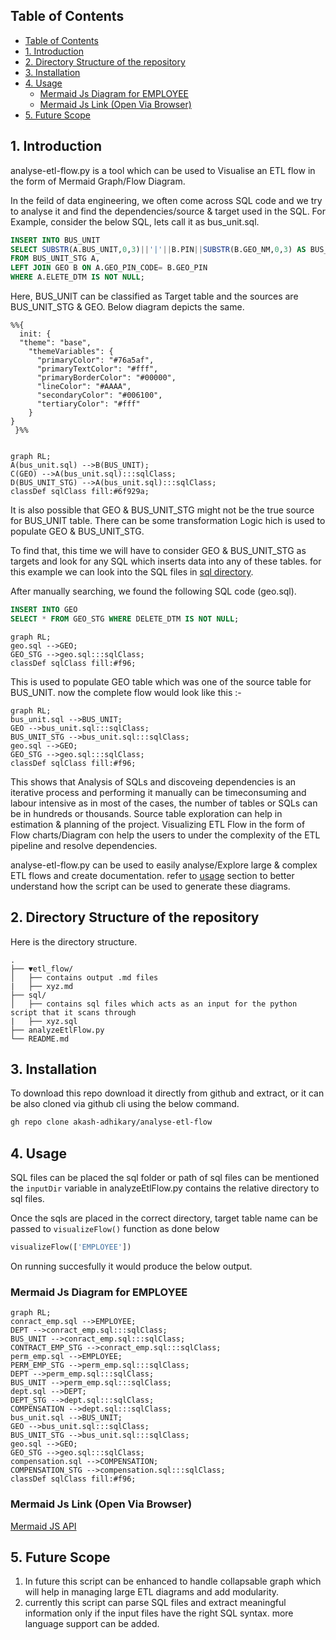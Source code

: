 ## Table of Contents
  - [Table of Contents](#table-of-contents)
  - [1. Introduction](#1-introduction)
  - [2. Directory Structure of the repository](#2-directory-structure-of-the-repository)
  - [3. Installation](#3-installation)
  - [4. Usage](#4-usage)
    - [Mermaid Js Diagram for EMPLOYEE](#mermaid-js-diagram-for-employee)
    - [Mermaid Js Link (Open Via Browser)](#mermaid-js-link-open-via-browser)
  - [5. Future Scope](#5-future-scope)
## 1. Introduction
analyse-etl-flow.py is a tool which can be used to Visualise an ETL flow in the form of Mermaid Graph/Flow Diagram.

In the feild of data engineering, we often come across SQL code and we try to analyse it and find the dependencies/source & target used in the SQL. For Example, consider the below SQL, lets call it as bus_unit.sql.

```SQL
INSERT INTO BUS_UNIT
SELECT SUBSTR(A.BUS_UNIT,0,3)||'|'||B.PIN||SUBSTR(B.GEO_NM,0,3) AS BUS_UNIT_CD 
FROM BUS_UNIT_STG A, 
LEFT JOIN GEO B ON A.GEO_PIN_CODE= B.GEO_PIN 
WHERE A.ELETE_DTM IS NOT NULL;
```
Here, BUS_UNIT can be classified as Target table and the sources are BUS_UNIT_STG & GEO. Below diagram depicts the same. 

```mermaid
%%{
  init: {
  "theme": "base",
    "themeVariables": {
      "primaryColor": "#76a5af",
      "primaryTextColor": "#fff",
      "primaryBorderColor": "#00000",
      "lineColor": "#AAAA",
      "secondaryColor": "#006100",
      "tertiaryColor": "#fff"
    }
}
 }%%
 

graph RL;
A(bus_unit.sql) -->B(BUS_UNIT);
C(GEO) -->A(bus_unit.sql):::sqlClass;
D(BUS_UNIT_STG) -->A(bus_unit.sql):::sqlClass;
classDef sqlClass fill:#6f929a;

```
It is also possible that GEO & BUS_UNIT_STG might not be the true source for BUS_UNIT table. There can be some transformation Logic hich is used to populate GEO & BUS_UNIT_STG.

To find that, this time we will have to consider GEO & BUS_UNIT_STG as targets and look for any SQL which inserts data into any of these tables. for this example we can look into the SQL files in [sql directory](https://github.com/akash-adhikary/analyseEtlFlow/tree/main/sql). 

After manually searching, we found the following SQL code (geo.sql).

```SQL
INSERT INTO GEO 
SELECT * FROM GEO_STG WHERE DELETE_DTM IS NOT NULL;
```
```mermaid
graph RL;
geo.sql -->GEO;
GEO_STG -->geo.sql:::sqlClass;
classDef sqlClass fill:#f96;
```

This is used to populate GEO table which was one of the source table for BUS_UNIT. now the complete flow would look like this :- 
```mermaid
graph RL;
bus_unit.sql -->BUS_UNIT;
GEO -->bus_unit.sql:::sqlClass;
BUS_UNIT_STG -->bus_unit.sql:::sqlClass;
geo.sql -->GEO;
GEO_STG -->geo.sql:::sqlClass;
classDef sqlClass fill:#f96;
```

This shows that Analysis of SQLs and discoveing dependencies is an iterative process and performing it manually can be timeconsuming and labour intensive as in most of the  cases, the number of tables or SQLs can be in hundreds or thousands. 
Source table exploration can help in estimation & planning of the project. Visualizing ETL Flow in the form of Flow charts/Diagram con help the users to under the complexity of the ETL pipeline and resolve dependencies.

analyse-etl-flow.py can be used to easily analyse/Explore large & complex ETL flows and create documentation. refer to [usage](#4-usage) section to better understand how the script can be used to generate these diagrams.

## 2. Directory Structure of the repository
Here is the directory structure.

```
.
├── ▼etl_flow/
│   ├── contains output .md files
|   ├── xyz.md
├── sql/
│   ├── contains sql files which acts as an input for the python script that it scans through
|   ├── xyz.sql
├── analyzeEtlFlow.py
└── README.md
```

## 3. Installation

To download this repo download it directly from github and extract, or it can be also cloned via github cli using the below command.
```bash
gh repo clone akash-adhikary/analyse-etl-flow
```

## 4. Usage
SQL files can be placed the sql folder or path of sql files can be mentioned the ```inputDir``` variable in analyzeEtlFlow.py contains the relative directory to sql files.

Once the sqls are placed in the correct directory, target table name can be passed to ```visualizeFlow()``` function as done below
```python 
visualizeFlow(['EMPLOYEE'])
```

On running succesfully it would produce the below output.

### Mermaid Js Diagram for EMPLOYEE
```mermaid
graph RL;
conract_emp.sql -->EMPLOYEE;
DEPT -->conract_emp.sql:::sqlClass;
BUS_UNIT -->conract_emp.sql:::sqlClass;
CONTRACT_EMP_STG -->conract_emp.sql:::sqlClass;
perm_emp.sql -->EMPLOYEE;
PERM_EMP_STG -->perm_emp.sql:::sqlClass;
DEPT -->perm_emp.sql:::sqlClass;
BUS_UNIT -->perm_emp.sql:::sqlClass;
dept.sql -->DEPT;
DEPT_STG -->dept.sql:::sqlClass;
COMPENSATION -->dept.sql:::sqlClass;
bus_unit.sql -->BUS_UNIT;
GEO -->bus_unit.sql:::sqlClass;
BUS_UNIT_STG -->bus_unit.sql:::sqlClass;
geo.sql -->GEO;
GEO_STG -->geo.sql:::sqlClass;
compensation.sql -->COMPENSATION;
COMPENSATION_STG -->compensation.sql:::sqlClass;
classDef sqlClass fill:#f96;
```
### Mermaid Js Link (Open Via Browser)
[Mermaid JS API](https://kroki.io/mermaid/svg/eNqFkV0LgjAUhu_9FULXdhnkIDAdIviFzouuhtk0wY_l9P-n1aktkm42OOc5z97DqiHnVz3xkVb03ZAXI2Ut34pboxvGAQexH50wRpqDY7JUviDTNOfTbnIhkHbMUpqF3l_OjkKSWDahs56mxP3Hcza0v1PFOAlki0wqCoi_CsjZV6EL4yOEWIxPLzwO3a9dgxiHqUW8KFyFzpOgU1e_3RAGaS6OloIM_IwNGVbBivVgn50PMcy8Wgpe9C1nncjHuu9gTl5FXezzieqUqlwuh5U6lPSybhpzU-536A5QztL-)

## 5. Future Scope
1. In future this script can be enhanced to handle collapsable graph which will help in managing large ETL diagrams and add modularity.
2. currently this script can parse SQL files and extract meaningful information only if the input files have the right SQL syntax. more language support can be added.

